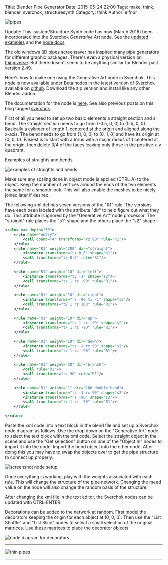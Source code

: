 Title: Blender Pipe Generator
Date: 2015-05-24 22:00
Tags: make, think, blender, sverchok, structuresynth
Category: think
Author: elfnor

![pipes](./images/pipe_gen_15.png)

Update: This lsystem/Structure Synth code has now (March 2016) been incorporated into the Sverchok *Generative Art* node. See the [updated examples]({filename}generative_art_example_updates.md) and the [node docs]({filename}generative_art_docs.md)

The old windows 3D pipes screensaver has inspired many pipe generators for different graphic packages. There's even a physical version on [thingiverse](http://www.thingiverse.com/thing:25311). But there dosen't seem to be anything similar for Blender past version 2.49. 

Here's how to make one using the Generative Art node in Sverchok. This node is now available under Beta nodes in the latest version of Sverchok available on [github](https://github.com/nortikin/sverchok). Download the zip version and install like any other Blender addon.

The documentation for the node is [here](https://github.com/nortikin/sverchok/blob/master/docs/nodes/generator/generative_art.rst). See also previous posts on this blog tagged [sverchok](http://elfnor.com/tag/sverchok.html).

First of all you need to set up two basic elements a straight section and a bend. The straight section needs to go from (-0.5, 0, 0) to (0.5, 0, 0). Basically a cylinder of length 1, centered at the origin and aligned along the x-axis. The bend needs to go from (1, 0, 0) to (0, 1, 0) and have its origin at (0, 0, 0). Easiest is to start with a torus with a major radius of 1 centered at the origin, then delete 3/4 of the faces leaving only those in the positive x-y quadrant. 

Examples of straights and bends. 

![examples of straights and bends](./images/straights_bends.png)

Make sure any scaling done in object mode is applied (CTRL-A) to the object. Keep the number of vertices around the ends of the two elements the same for a smooth look. This will also enable the meshes to be nicely joined later if desired.


The following xml defines seven versions of the "R1" rule. The versions have each been labeled with the attribute "dir" to help figure out what they do. This attribute is ignored by the "Generative Art" node processor. The "straight" rule places the "s1" shape and the others place the "s2" shape.

```xml
<rules max_depth="50">
    <rule name="entry">
        <call count="4" transforms="rz 90" rule="R1"/>
    </rule>
    <rule name="R1" weight="200" dir="straight">
        <instance transforms="tx 0.5" shape="s1"/>
        <call transforms="tx 0.5" rule="R1"/>
    </rule>
    
    <rule name="R1" weight="10" dir="left">
        <instance transforms="ty -1" shape="s2"/>
        <call transforms="tx 1 rz -90" rule="R1"/>
    </rule>
    
    <rule name="R1" weight="10" dir="right">
        <instance transforms="rz -90 tx -1" shape="s2"/>
        <call transforms="ty 1 rz 180" rule="R1"/>
    </rule>
    
    <rule name="R1" weight="10" dir="up">
        <instance transforms="tz 1 rx -90" shape="s2"/>
        <call transforms="tx 1 rz -90" rule="R1"/>
    </rule>
    
    <rule name="R1" weight="10" dir="down">
        <instance transforms="tz -1 rx 90" shape="s2"/>
        <call transforms="tx 1 rz -90" rule="R1"/>
    </rule>
    
    <rule name="R1" weight="20" dir="branch">
        <call rule="R1"/>
        <call transforms="rz 90" rule="R1"/>
    </rule>
    
    <rule name="R1" weight="1" dir="180 double bend">
        <instance transforms="tz -1 rx 90" shape="s2"/>
        <instance transforms="rz -90" shape="s2"/>
        <call transforms="tx 1 rz -90" rule="R1"/>
    </rule>
    
</rules>
```
Paste the xml code into a text block in the blend file and set up a Sverchok node diagram as follows. Use the drop down on the "Generative Art" node to select the text block with the xml code. Select the straight object in the scene and use the "Get selection" button on one of the "Object In" nodes to import it into the node. Import the bend object into the other node. After doing this you may have to swap the objects over to get the pipe structure to connect up properly.

![screenshot node setup](./images/pipe_gen_demo_01.blend.png)

Once everything is working, play with the weights associated with each rule. This will change the structure of the pipe network. Changing the rseed value on the node will also change the random basis of the structure.

After changing the xml file in the text editor, the Sverchok nodes can be updated with CTRL-ENTER.

Decorations can be added to the network at random. First model the decorators keeping the origin for each object at (0, 0, 0). Then use the "List Shuffle" and "List Slice" nodes to select a small selection of the original matrices. Use these matrices to place the decorator objects.

![node diagram for decorators](./images/pipe_gen_demo_02.blend.png)

----------------------------------------------------------

![thin pipes](./images/pipe_gen_thin_14.png)

---------------------------------------------------------------------------------

